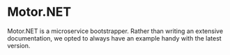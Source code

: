 # Motor.NET

Motor.NET is a microservice bootstrapper. Rather than writing an extensive documentation, we opted to always have
an example handy with the latest version.
